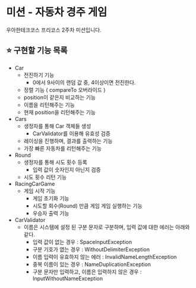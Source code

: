 # 미션 - 자동차 경주 게임
우아한테크코스 프리코스 2주차 미션입니다.

## ⭐ 구현할 기능 목록 
- Car
    - 전진하기 기능
        - 0에서 9사이의 랜덤 값 중, 4이상이면 전진한다.
    - 정렬 기능 ( compareTo 오버라이드 )
    - position이 같은지 비교하는 기능
    - 이름을 리턴해주는 기능
    - 현재 position을 리턴해주는 기능
- Cars
    - 생정자를 통해 Car 객체들 생성
        - CarValidator를 이용해 유효성 검증
    - 레이싱을 진행하며, 결과를 출력하는 기능
    - 가장 빠른 자동차를 리턴해주는 기능         
- Round
    - 생정자를 통해 시도 횟수 등록
        - 입력 값이 숫자인지 아닌지 검증 
    - 시도 횟수 리턴 기능
- RacingCarGame
    - 게임 시작 기능
        - 게임 초기화 기능 
        - 시도할 회수(Round) 만큼 게임 게임 실행하는 기능
        - 우승자 출력 기능
- CarValidator
    - 이름은 시스템에 설정 된 구분 문자로 구분하며, 입력 값에 대한 에러는 아래와 같다.
        - 입력 값이 없는 경우 : SpaceInputException
        - 구분 기호가 엾는 경우 : WithoutDelimiterException
        - 이름 입력이 유효하지 않는 에러 : InvalidNameLengthException    
        - 중복 이름이 있는 경우 : NameDuplicationException
        - 구분 문자만 입력하고, 이름은 입력하지 않은 경우 : InputWithoutNameException
    
